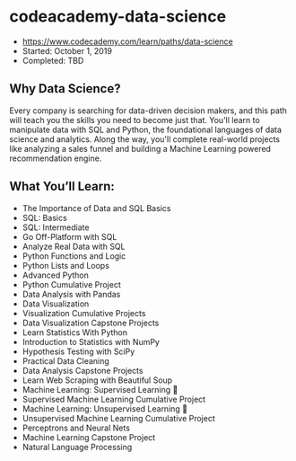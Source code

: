# codeacademy-data-science
- https://www.codecademy.com/learn/paths/data-science
- Started: October 1, 2019
- Completed: TBD

## Why Data Science?
Every company is searching for data-driven decision makers, and this path will teach you the skills you need to become just that. You'll learn to manipulate data with SQL and Python, the foundational languages of data science and analytics. Along the way, you'll complete real-world projects like analyzing a sales funnel and building a Machine Learning powered recommendation engine.

## What You’ll Learn:
* The Importance of Data and SQL Basics
* SQL: Basics
* SQL: Intermediate
* Go Off-Platform with SQL
* Analyze Real Data with SQL
* Python Functions and Logic
* Python Lists and Loops
* Advanced Python
* Python Cumulative Project
* Data Analysis with Pandas
* Data Visualization
* Visualization Cumulative Projects
* Data Visualization Capstone Projects
* Learn Statistics With Python
* Introduction to Statistics with NumPy
* Hypothesis Testing with SciPy
* Practical Data Cleaning
* Data Analysis Capstone Projects
* Learn Web Scraping with Beautiful Soup
* Machine Learning: Supervised Learning 🤖
* Supervised Machine Learning Cumulative Project
* Machine Learning: Unsupervised Learning 🤖
* Unsupervised Machine Learning Cumulative Project
* Perceptrons and Neural Nets
* Machine Learning Capstone Project
* Natural Language Processing
